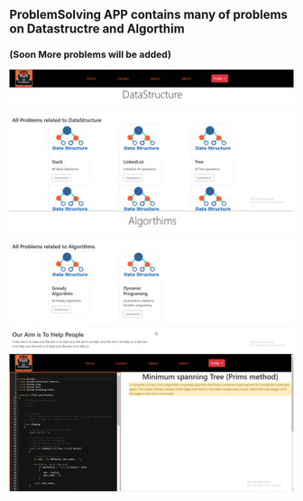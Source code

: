 ## ProblemSolving  APP contains many of problems on Datastructre and Algorthim
### (Soon More problems will be added)
<img src="1.PNG">

<img src="2.PNG">

<img src="3.PNG">
